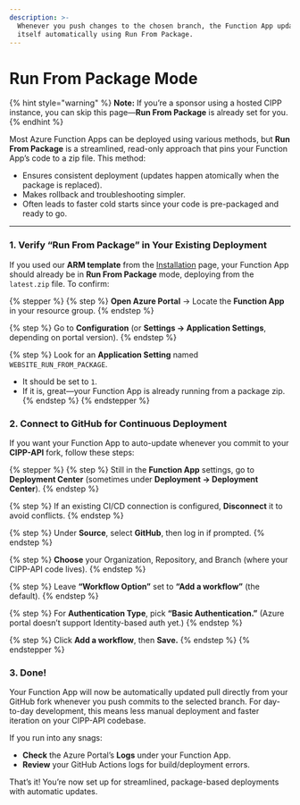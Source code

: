 ```yaml
---
description: >-
  Whenever you push changes to the chosen branch, the Function App updates
  itself automatically using Run From Package.
---
```


# Run From Package Mode

{% hint style="warning" %}
**Note:** If you’re a sponsor using a hosted CIPP instance, you can skip this page—**Run From Package** is already set for you.
{% endhint %}

Most Azure Function Apps can be deployed using various methods, but **Run From Package** is a streamlined, read-only approach that pins your Function App’s code to a zip file. This method:

* Ensures consistent deployment (updates happen atomically when the package is replaced).
* Makes rollback and troubleshooting simpler.
* Often leads to faster cold starts since your code is pre-packaged and ready to go.

***

### 1. Verify “Run From Package” in Your Existing Deployment

If you used our **ARM template** from the [Installation](install.md) page, your Function App should already be in **Run From Package** mode, deploying from the `latest.zip` file. To confirm:



{% stepper %}
{% step %}
**Open Azure Portal** → Locate the **Function App** in your resource group.
{% endstep %}

{% step %}
Go to **Configuration** (or **Settings → Application Settings**, depending on portal version).
{% endstep %}

{% step %}
Look for an **Application Setting** named `WEBSITE_RUN_FROM_PACKAGE`.

* It should be set to `1`.
* If it is, great—your Function App is already running from a package zip.
{% endstep %}
{% endstepper %}

### 2. Connect to GitHub for Continuous Deployment

If you want your Function App to auto-update whenever you commit to your **CIPP-API** fork, follow these steps:

{% stepper %}
{% step %}
Still in the **Function App** settings, go to **Deployment Center**  (sometimes under **Deployment → Deployment Center**).
{% endstep %}

{% step %}
If an existing CI/CD connection is configured, **Disconnect** it to avoid conflicts.
{% endstep %}

{% step %}
Under **Source**, select **GitHub**, then log in if prompted.
{% endstep %}

{% step %}
**Choose** your Organization, Repository, and Branch (where your CIPP-API code lives).
{% endstep %}

{% step %}
Leave **“Workflow Option”** set to **“Add a workflow”** (the default).
{% endstep %}

{% step %}
For **Authentication Type**, pick **“Basic Authentication.”** (Azure portal doesn’t support Identity-based auth yet.)
{% endstep %}

{% step %}
Click **Add a workflow**, then **Save.**
{% endstep %}
{% endstepper %}

### 3. Done!

Your Function App will now be automatically updated pull directly from your GitHub fork whenever you push commits to the selected branch. For day-to-day development, this means less manual deployment and faster iteration on your CIPP-API codebase.

If you run into any snags:

* **Check** the Azure Portal’s **Logs** under your Function App.
* **Review** your GitHub Actions logs for build/deployment errors.

That’s it! You’re now set up for streamlined, package-based deployments with automatic updates.
